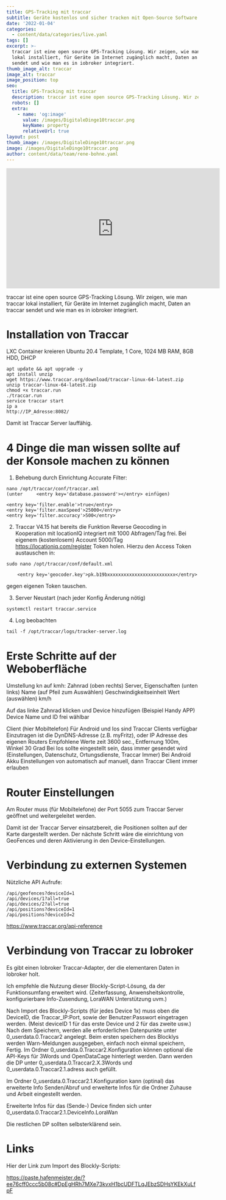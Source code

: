 ```yaml
---
title: GPS-Tracking mit traccar
subtitle: Geräte kostenlos und sicher tracken mit Open-Source Software
date: '2022-01-04'
categories:
  - content/data/categories/live.yaml
tags: []
excerpt: >-
  traccar ist eine open source GPS-Tracking Lösung. Wir zeigen, wie man traccar
  lokal installiert, für Geräte im Internet zugänglich macht, Daten an traccar
  sendet und wie man es in iobroker integriert.
thumb_image_alt: traccar
image_alt: traccar
image_position: top
seo:
  title: GPS-Tracking mit traccar
  description: traccar ist eine open source GPS-Tracking Lösung. Wir zeigen, wie man traccar lokal installiert und verwendet.
  robots: []
  extra:
    - name: 'og:image'
      value: /images/DigitaleDinge10traccar.png
      keyName: property
      relativeUrl: true
layout: post
thumb_image: /images/DigitaleDinge10traccar.png
image: /images/DigitaleDinge10traccar.png
author: content/data/team/rene-bohne.yaml
---
```

<iframe width="560" height="315"
src="https://www.youtube-nocookie.com/embed/W2CZtm3aU2M?modestbranding=1"
frameborder="0" allow="accelerometer; autoplay; encrypted-media;
gyroscope; picture-in-picture" allowfullscreen>\\\</iframe>


traccar ist eine open source GPS-Tracking Lösung. Wir zeigen, wie man traccar lokal installiert, für Geräte im Internet zugänglich macht, Daten an traccar sendet und wie man es in iobroker integriert.

# Installation von Traccar

LXC Container kreieren Ubuntu 20.4 Template, 1 Core, 1024 MB RAM, 8GB HDD, DHCP

```
apt update && apt upgrade -y
apt install unzip
wget https://www.traccar.org/download/traccar-linux-64-latest.zip
unzip traccar-linux-64-latest.zip
chmod +x traccar.run
./traccar.run
service traccar start
ip a
http://IP_Adresse:8082/
```

Damit ist Traccar Server lauffähig.

# 4 Dinge die man wissen sollte auf der Konsole machen zu können

1. Behebung durch Einrichtung Accurate Filter:

```
nano /opt/traccar/conf/traccar.xml
(unter     <entry key='database.password'></entry> einfügen)

<entry key='filter.enable'>true</entry>
<entry key='filter.maxSpeed'>25000</entry>
<entry key='filter.accuracy'>500</entry>
```

2. Traccar V4.15 hat bereits die Funktion Reverse Geocoding in Kooperation mit 
locationIQ integriert mit 1000 Abfragen/Tag frei. Bei eigenem (kostenlosem) Account 5000/Tag
https://locationiq.com/register Token holen. Hierzu den Access Token austauschen in:

```
sudo nano /opt/traccar/conf/default.xml

    <entry key='geocoder.key'>pk.b19bxxxxxxxxxxxxxxxxxxxxxxxxx</entry>
```

gegen eigenen Token tauschen.

3. Server Neustart (nach jeder Konfig Änderung nötig)
```
systemctl restart traccar.service
```

4. Log beobachten
```
tail -f /opt/traccar/logs/tracker-server.log
```

# Erste Schritte auf der Weboberfläche

Umstellung kn auf kmh: Zahnrad (oben rechts) Server, Eigenschaften (unten links) Name (auf Pfeil zum Auswählen) Geschwindigkeitseinheit Wert (auswählen) km/h

Auf das linke Zahnrad klicken und Device hinzufügen
(Beispiel Handy APP) 
Device Name und ID frei wählbar

Client (hier Mobiltelefon)
Für Android und Ios sind Traccar Clients verfügbar
Einzutragen ist die DynDNS-Adresse (z.B. myFritz), oder IP Adresse des eigenen Routers
Empfohlene Werte zeit 3600 sec., Entfernung 100m, Winkel 30 Grad
Bei Ios sollte eingestellt sein, dass immer gesendet wird (Einstellungen, Datenschutz, Ortungsdienste, Traccar Immer)
Bei Android Akku Einstellungen von automatisch auf manuell, dann Traccar Client immer erlauben

# Router Einstellungen

Am Router muss (für Mobiltelefone) der Port 5055 zum Traccar Server geöffnet und weitergeleitet werden.

Damit ist der Traccar Server einsatzbereit, die Positionen sollten auf der Karte dargestellt werden.
Der nächste Schritt wäre die einrichtung von GeoFences und deren Aktivierung in den Device-Einstellungen. 


# Verbindung zu externen Systemen

Nützliche API Aufrufe:

```
/api/geofences?deviceId=1
/api/devices/1?all=true
/api/devices/2?all=true
/api/positions?deviceId=1
/api/positions?deviceId=2
```

https://www.traccar.org/api-reference


# Verbindung von Traccar zu Iobroker

Es gibt einen Iobroker Traccar-Adapter, der die elementaren Daten in Iobroker holt.

Ich empfehle die Nutzung dieser Blockly-Script-Lösung, da der Funktionsumfang erweitert wird.
(Zeiterfassung, Anwensheitskontrolle, konfigurierbare Info-Zusendung, LoraWAN Unterstützung uvm.)

Nach Import des Blockly-Scripts (für jedes Device 1x) muss oben die DeviceID, die Traccar_IP:Port, sowie
der Benutzer:Passwort  eingetragen werden.
(Meist deviceID 1 für das erste Device und 2 für das zweite usw.) Nach dem Speichern, werden alle erforderlichen 
Datenpunkte unter 0_userdata.0.Traccar2 angelegt. Beim ersten speichern des Blocklys werden Warn-Meldungen
ausgegeben, einfach noch einmal speichern, Fertig. 
Im Ordner 0_userdata.0.Traccar2.Konfiguration können optional die API-Keys für 3Words und 
OpenDataCage hinterlegt werden. Dann werden die DP unter 
0_userdata.0.Traccar2.X.3Words und 
0_userdata.0.Traccar2.1.adress auch gefüllt.

Im Ordner 0_userdata.0.Traccar2.1.Konfiguration kann (optinal) das erweiterte Info Senden/Abruf und 
erweiterte Infos für die Ordner Zuhause und Arbeit eingestellt werden.

Erweiterte Infos für das (Sende-) Device finden sich unter
0_userdata.0.Traccar2.1.DeviceInfo.LoraWan

Die restlichen DP sollten selbsterklärend sein.

# Links

Hier der Link zum Import des Blockly-Scripts:

https://paste.hafenmeister.de/?ee76cff0ccc5b08c#DpEgHRh7MXe73kvxH1bcUDFTLqJEbzSDHsYKEkXuLfpF


